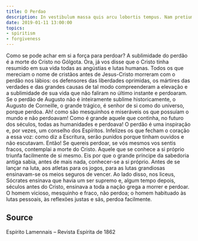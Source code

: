 ```yaml
---
title: O Perdao
description: In vestibulum massa quis arcu lobortis tempus. Nam pretium arcu in odio vulputate luctus.
date: 2019-01-11 13:00:00
topics:
- spiritism
- forgiveness
---
```


Como se pode achar em si a força para perdoar? A sublimidade do perdão é a morte do Cristo no Gólgota. Ora, já vos disse que o Cristo tinha resumido em sua vida todas as angústias e lutas humanas. Todos os que mereciam o nome de cristãos antes de Jesus-Cristo morreram com o perdão nos lábios: os defensores das liberdades oprimidas, os mártires das verdades e das grandes causas de tal modo compreenderam a elevação e a sublimidade de sua vida que não faliram no último instante e perdoaram. Se o perdão de Augusto não é inteiramente sublime historicamente, o Augusto de Corneille, o grande trágico, é senhor de si como do universo, porque perdoa. Ah! como são mesquinhos e miseráveis os que possuíam o mundo e não perdoavam! Como é grande aquele que continha, no futuro dos séculos, todas as humanidades e perdoava! O perdão é uma inspiração e, por vezes, um conselho dos Espíritos. Infelizes os que fecham o coração a essa voz: como diz a Escritura, serão punidos porque tinham ouvidos e não escutavam. Então! Se quereis perdoar, se vós mesmos vos sentis fracos, contemplai a morte do Cristo. Aquele que se conhece a si próprio triunfa facilmente de si mesmo. Eis por que o grande príncipe da sabedoria antiga sabia, antes de mais nada, conhecer-se a si próprio. Antes de se lançar na luta, aos atletas para os jogos, para as lutas grandiosas ensinavam-se os meios seguros de vencer. Ao lado disso, nos liceus, Sócrates ensinava que havia um ser supremo e, algum tempo depois, séculos antes do Cristo, ensinava a toda a nação grega a morrer e perdoar. O homem vicioso, mesquinho e fraco, não perdoa; o homem habituado às lutas pessoais, às reflexões justas e sãs, perdoa facilmente.

## Source
Espírito Lamennais – Revista Espírita de 1862


